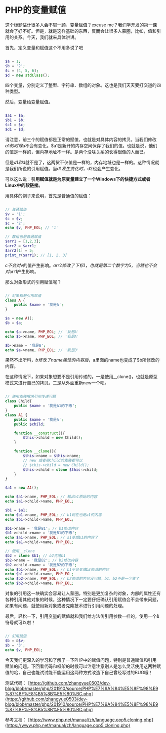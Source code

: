 # PHP的变量赋值

这个标题估计很多人会不屑一顾，变量赋值？excuse me？我们学开发的第一课就会了好不好。但是，就是这样基础的东西，反而会让很多人蒙圈，比如，值和引用的关系。今天，我们就来具体讲讲。

首先，定义变量和赋值这个不用多说了吧

```php

$a = 1;
$b = '2';
$c = [4, 5, 6];
$d = new stdClass();

```

四个变量，分别定义了整型、字符串、数组的对象。这也是我们天天要打交道的四种类型。

然后，变量给变量赋值。

```php

$a1 = $a;
$b1 = $b;
$c1 = $c;
$d1 = $d;

```

请注意，前三个的赋值都是正常的赋值，也就是对具体内容的拷贝。当我们修改$a1的时候$a不会有变化。$a1是新开的内存空间保存了我们的值。也就是说，他们的值是一样的，但内存地址不一样。是两个没啥关系的长得很像的人而已。

但是$d1和$d就不是了，这两货不仅值是一样的，内存地址也是一样的。这种情况就是我们所说的引用赋值。当$d1发生变化时，$d2也会产生变化。

可以这么说：**引用赋值就是为原变量建立了一个Windows下的快捷方式或者Linux中的软链接。**

用具体的例子来说明，首先是普通值的赋值：

```php

// 普通赋值
$v = '1';
$c = $v;
$c = '2';
echo $v, PHP_EOL; // '1'

// 数组也是普通赋值
$arr1 = [1,2,3];
$arr2 = $arr1;
$arr2[1] = 5;
print_r($arr1); // [1, 2, 3]

```

$c不会对$v的值产生影响。$arr2修改了下标1，也就是第二个数字为5，当然也不会对$arr1产生影响。

那么对象形式的引用赋值呢？

```php

// 对象都是引用赋值
class A {
    public $name = '我是A';
}

$a = new A();
$b = $a;

echo $a->name, PHP_EOL; // '我是A'
echo $b->name, PHP_EOL; // '我是A'

$b->name = '我是B';
echo $a->name, PHP_EOL; // '我是B'

```

果然不出所料，$b修改了name属性的内容后，$a里面的name也变成了$b所修改的内容。

在这种情况下，如果对象想要不是引用传递的，一是使用__clone()，也就是原型模式来进行自己的拷贝。二是从外面重新new一个呗。

```php

// 使用克隆解决引用传递问题
class Child{
    public $name = '我是A1的下级';
}
class A1 {
    public $name = '我是A';
    public $child;

    function __construct(){
        $this->child = new Child();
    }

    function __clone(){
        $this->name = $this->name;
        // new 或者用Child的克隆都可以
        // $this->child = new Child();
        $this->child = clone $this->child;
    }
}

$a1 = new A1();

echo $a1->name, PHP_EOL; // 输出a1原始的内容
echo $a1->child->name, PHP_EOL;

$b1 = $a1;
echo $b1->name, PHP_EOL; // b1现在也是a1的内容
echo $b1->child->name, PHP_EOL;

$b1->name = '我是B1'; // b1修改内容
$b1->child->name = '我是B1的下级';
echo $a1->name, PHP_EOL; // a1变成b1的内容了
echo $a1->child->name, PHP_EOL;

// 使用__clone
$b2 = clone $b1; // b2克隆b1
$b2->name = '我是B2'; // b2修改内容
$b2->child->name = '我是B2的下级';
echo $b1->name, PHP_EOL; // b1不会变成b2修改的内容
echo $b1->child->name, PHP_EOL;
echo $b2->name, PHP_EOL; // b2修改的内容没问题，b1、b2不是一个货了
echo $b2->child->name, PHP_EOL;

```

对象的引用这一块确实会容易让人蒙圈。特别是更加复杂的对象，内部的属性还有各种引用其他对象的时候。这种情况下一定要仔细确认引用赋值会不会带来问题，如果有问题，就使用新对象或者克隆技术进行引用问题的处理。

最后，轻松一下，引用变量的赋值就和我们给方法传引用参数一样的，使用一个&符号就可以啦！

```php

// 引用赋值
$b = &$v;
$b = '3';
echo $v, PHP_EOL;

```

今天我们更深入的学习和了解了一下PHP中的赋值问题，特别是普通赋值和引用赋值的问题。下回看代码和框架的时候可以注意注意别人是怎么灵活使用这两种赋值的哈，自己也能试试能不能运用这两种方式改造下自己曾经写过的BUG哦！

测试代码：
[https://github.com/zhangyue0503/dev-blog/blob/master/php/201910/source/PHP%E7%9A%84%E5%8F%98%E9%87%8F%E8%B5%8B%E5%80%BC.php](https://github.com/zhangyue0503/dev-blog/blob/master/php/201910/source/PHP%E7%9A%84%E5%8F%98%E9%87%8F%E8%B5%8B%E5%80%BC.php)

参考文档：
[https://www.php.net/manual/zh/language.oop5.cloning.php](https://www.php.net/manual/zh/language.oop5.cloning.php)